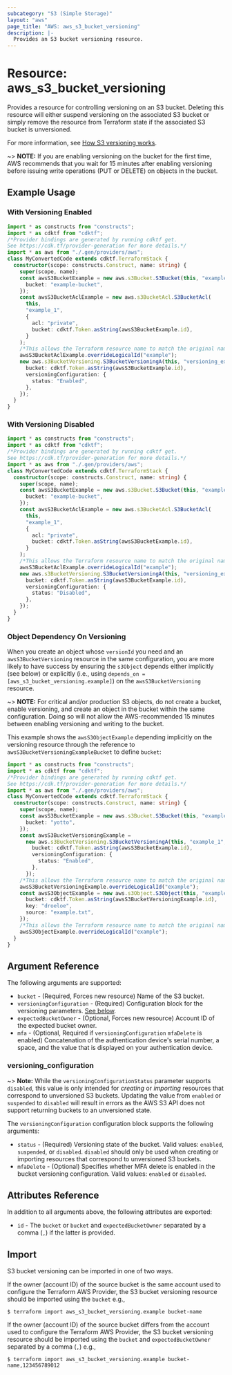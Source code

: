```yaml
---
subcategory: "S3 (Simple Storage)"
layout: "aws"
page_title: "AWS: aws_s3_bucket_versioning"
description: |-
  Provides an S3 bucket versioning resource.
---
```


# Resource: aws_s3_bucket_versioning

Provides a resource for controlling versioning on an S3 bucket.
Deleting this resource will either suspend versioning on the associated S3 bucket or
simply remove the resource from Terraform state if the associated S3 bucket is unversioned.

For more information, see [How S3 versioning works](https://docs.aws.amazon.com/AmazonS3/latest/userguide/manage-versioning-examples.html).

~> **NOTE:** If you are enabling versioning on the bucket for the first time, AWS recommends that you wait for 15 minutes after enabling versioning before issuing write operations (PUT or DELETE) on objects in the bucket.

## Example Usage

### With Versioning Enabled

```typescript
import * as constructs from "constructs";
import * as cdktf from "cdktf";
/*Provider bindings are generated by running cdktf get.
See https://cdk.tf/provider-generation for more details.*/
import * as aws from "./.gen/providers/aws";
class MyConvertedCode extends cdktf.TerraformStack {
  constructor(scope: constructs.Construct, name: string) {
    super(scope, name);
    const awsS3BucketExample = new aws.s3Bucket.S3Bucket(this, "example", {
      bucket: "example-bucket",
    });
    const awsS3BucketAclExample = new aws.s3BucketAcl.S3BucketAcl(
      this,
      "example_1",
      {
        acl: "private",
        bucket: cdktf.Token.asString(awsS3BucketExample.id),
      }
    );
    /*This allows the Terraform resource name to match the original name. You can remove the call if you don't need them to match.*/
    awsS3BucketAclExample.overrideLogicalId("example");
    new aws.s3BucketVersioning.S3BucketVersioningA(this, "versioning_example", {
      bucket: cdktf.Token.asString(awsS3BucketExample.id),
      versioningConfiguration: {
        status: "Enabled",
      },
    });
  }
}

```

### With Versioning Disabled

```typescript
import * as constructs from "constructs";
import * as cdktf from "cdktf";
/*Provider bindings are generated by running cdktf get.
See https://cdk.tf/provider-generation for more details.*/
import * as aws from "./.gen/providers/aws";
class MyConvertedCode extends cdktf.TerraformStack {
  constructor(scope: constructs.Construct, name: string) {
    super(scope, name);
    const awsS3BucketExample = new aws.s3Bucket.S3Bucket(this, "example", {
      bucket: "example-bucket",
    });
    const awsS3BucketAclExample = new aws.s3BucketAcl.S3BucketAcl(
      this,
      "example_1",
      {
        acl: "private",
        bucket: cdktf.Token.asString(awsS3BucketExample.id),
      }
    );
    /*This allows the Terraform resource name to match the original name. You can remove the call if you don't need them to match.*/
    awsS3BucketAclExample.overrideLogicalId("example");
    new aws.s3BucketVersioning.S3BucketVersioningA(this, "versioning_example", {
      bucket: cdktf.Token.asString(awsS3BucketExample.id),
      versioningConfiguration: {
        status: "Disabled",
      },
    });
  }
}

```

### Object Dependency On Versioning

When you create an object whose `versionId` you need and an `awsS3BucketVersioning` resource in the same configuration, you are more likely to have success by ensuring the `s3Object` depends either implicitly (see below) or explicitly (i.e., using `depends_on = [aws_s3_bucket_versioning.example]`) on the `awsS3BucketVersioning` resource.

~> **NOTE:** For critical and/or production S3 objects, do not create a bucket, enable versioning, and create an object in the bucket within the same configuration. Doing so will not allow the AWS-recommended 15 minutes between enabling versioning and writing to the bucket.

This example shows the `awsS3ObjectExample` depending implicitly on the versioning resource through the reference to `awsS3BucketVersioningExampleBucket` to define `bucket`:

```typescript
import * as constructs from "constructs";
import * as cdktf from "cdktf";
/*Provider bindings are generated by running cdktf get.
See https://cdk.tf/provider-generation for more details.*/
import * as aws from "./.gen/providers/aws";
class MyConvertedCode extends cdktf.TerraformStack {
  constructor(scope: constructs.Construct, name: string) {
    super(scope, name);
    const awsS3BucketExample = new aws.s3Bucket.S3Bucket(this, "example", {
      bucket: "yotto",
    });
    const awsS3BucketVersioningExample =
      new aws.s3BucketVersioning.S3BucketVersioningA(this, "example_1", {
        bucket: cdktf.Token.asString(awsS3BucketExample.id),
        versioningConfiguration: {
          status: "Enabled",
        },
      });
    /*This allows the Terraform resource name to match the original name. You can remove the call if you don't need them to match.*/
    awsS3BucketVersioningExample.overrideLogicalId("example");
    const awsS3ObjectExample = new aws.s3Object.S3Object(this, "example_2", {
      bucket: cdktf.Token.asString(awsS3BucketVersioningExample.id),
      key: "droeloe",
      source: "example.txt",
    });
    /*This allows the Terraform resource name to match the original name. You can remove the call if you don't need them to match.*/
    awsS3ObjectExample.overrideLogicalId("example");
  }
}

```

## Argument Reference

The following arguments are supported:

* `bucket` - (Required, Forces new resource) Name of the S3 bucket.
* `versioningConfiguration` - (Required) Configuration block for the versioning parameters. [See below](#versioning_configuration).
* `expectedBucketOwner` - (Optional, Forces new resource) Account ID of the expected bucket owner.
* `mfa` - (Optional, Required if `versioningConfiguration` `mfaDelete` is enabled) Concatenation of the authentication device's serial number, a space, and the value that is displayed on your authentication device.

### versioning_configuration

~> **Note:** While the `versioningConfigurationStatus` parameter supports `disabled`, this value is only intended for _creating_ or _importing_ resources that correspond to unversioned S3 buckets.
Updating the value from `enabled` or `suspended` to `disabled` will result in errors as the AWS S3 API does not support returning buckets to an unversioned state.

The `versioningConfiguration` configuration block supports the following arguments:

* `status` - (Required) Versioning state of the bucket. Valid values: `enabled`, `suspended`, or `disabled`. `disabled` should only be used when creating or importing resources that correspond to unversioned S3 buckets.
* `mfaDelete` - (Optional) Specifies whether MFA delete is enabled in the bucket versioning configuration. Valid values: `enabled` or `disabled`.

## Attributes Reference

In addition to all arguments above, the following attributes are exported:

* `id` - The `bucket` or `bucket` and `expectedBucketOwner` separated by a comma (`,`) if the latter is provided.

## Import

S3 bucket versioning can be imported in one of two ways.

If the owner (account ID) of the source bucket is the same account used to configure the Terraform AWS Provider,
the S3 bucket versioning resource should be imported using the `bucket` e.g.,

```
$ terraform import aws_s3_bucket_versioning.example bucket-name
```

If the owner (account ID) of the source bucket differs from the account used to configure the Terraform AWS Provider,
the S3 bucket versioning resource should be imported using the `bucket` and `expectedBucketOwner` separated by a comma (`,`) e.g.,

```
$ terraform import aws_s3_bucket_versioning.example bucket-name,123456789012
```

<!-- cache-key: cdktf-0.17.0-pre.15 input-47f942128b18e3c9b24065095a5e3b216e98e90c78cb6d430f3f07f539c94dd9 -->